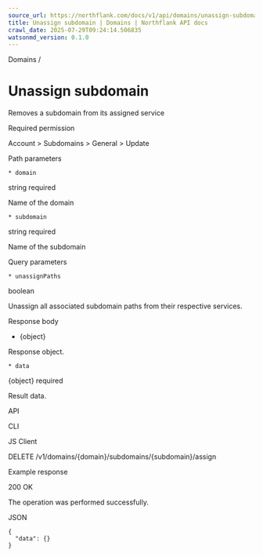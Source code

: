 ```yaml
---
source_url: https://northflank.com/docs/v1/api/domains/unassign-subdomain
title: Unassign subdomain | Domains | Northflank API docs
crawl_date: 2025-07-29T09:24:14.506835
watsonmd_version: 0.1.0
---
```


Domains / 

# Unassign subdomain

Removes a subdomain from its assigned service

Required permission

Account > Subdomains > General > Update

Path parameters

    * domain

string required

Name of the domain

    * subdomain

string required

Name of the subdomain




Query parameters

    * unassignPaths

boolean

Unassign all associated subdomain paths from their respective services.




Response body

  * {object}

Response object.

    * data

{object} required

Result data.




API

CLI

JS Client

DELETE /v1/domains/{domain}/subdomains/{subdomain}/assign

Example response

200 OK

The operation was performed successfully.

JSON
    
    
    {
      "data": {}
    }